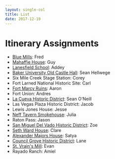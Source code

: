 ```yaml
---
layout: single-col
title: List
date: 2017-12-19
---
```


# Itinerary Assignments

- [Blue Mills](sites/blue-mills): Fred
- [Mahaffie House](sites/mahaffie-house): Guy
- [Lanesfield School](sites/lanesfield-school): Addey
- [Baker University Old Castle Hall](sites/baker-university-old-castle-building): Sean Hellwege
- Six Mile Creek Stage Station: Corey
- Fort Larned National Historic Site: Carl
- [Fort Marcy Ruins](sites/fort-marcy): Aaron
- Fort Union: Andres
- [La Cueva Historic District](sites/la-cueva-historic-district): Sean O'Neill
- Las Vegas Plaza Historic District: Jacob
- Lewis Jones House: Jesse
- [Neff Tavern Smokehouse](sites/neff-tavern-smokehouse): Julia
- Raton Pass: Jason
- [San Miguel Del Vado Historic District](sites/san-miguel-del-vado): Zoe
- [Seth Ward House](sites/seth-ward-house): Clare
- [Alexander Majors House](sites/alexander-majors-house): Satya
- [Council Grove Historic District](sites/council-grove-downtown-historic-district): Lane
- [St. Vrain's Mill](sites/stvrain-mill): Evan
- Rayado Ranch: Amiel
